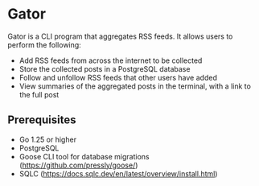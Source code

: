 # Gator

Gator is a CLI program that aggregates RSS feeds. It allows users to perform the following:

- Add RSS feeds from across the internet to be collected
- Store the collected posts in a PostgreSQL database
- Follow and unfollow RSS feeds that other users have added
- View summaries of the aggregated posts in the terminal, with a link to the full post

## Prerequisites

- Go 1.25 or higher
- PostgreSQL
- Goose CLI tool for database migrations (https://github.com/pressly/goose/)
- SQLC (https://docs.sqlc.dev/en/latest/overview/install.html)
